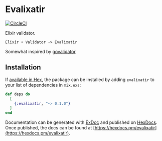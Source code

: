 # Evalixatir

[![CircleCI](https://circleci.com/gh/hvnsweeting/evalixator.svg?style=svg)](https://circleci.com/gh/hvnsweeting/evalixator)

Elixir validator.

```
Elixir + Validator -> Evalixatir
```

Somewhat inspired by [govalidator](https://github.com/asaskevich/govalidator)

## Installation

If [available in Hex](https://hex.pm/docs/publish), the package can be installed
by adding `evalixatir` to your list of dependencies in `mix.exs`:

```elixir
def deps do
  [
    {:evalixatir, "~> 0.1.0"}
  ]
end
```

Documentation can be generated with [ExDoc](https://github.com/elixir-lang/ex_doc)
and published on [HexDocs](https://hexdocs.pm). Once published, the docs can
be found at [https://hexdocs.pm/evalixatir](https://hexdocs.pm/evalixatir).
